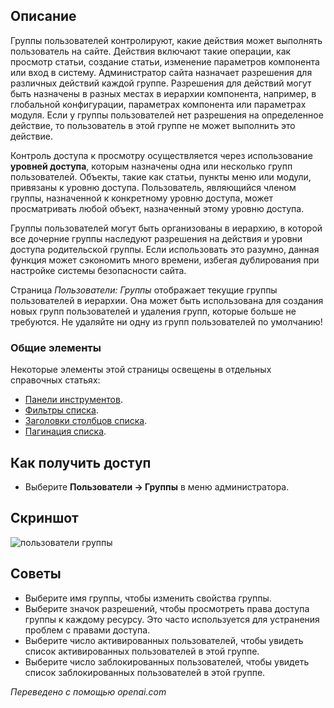 <!-- Filename: Help4.x:Users:_Groups / Display title: Пользователи: Группы -->

## Описание

Группы пользователей контролируют, какие действия может выполнять пользователь на сайте. Действия включают такие операции, как просмотр статьи, создание статьи, изменение параметров компонента или вход в систему. Администратор сайта назначает разрешения для различных действий каждой группе. Разрешения для действий могут быть назначены в разных местах в иерархии компонента, например, в глобальной конфигурации, параметрах компонента или параметрах модуля. Если у группы пользователей нет разрешения на определенное действие, то пользователь в этой группе не может выполнить это действие.

Контроль доступа к просмотру осуществляется через использование **уровней доступа**, которым назначены одна или несколько групп пользователей. Объекты, такие как статьи, пункты меню или модули, привязаны к уровню доступа. Пользователь, являющийся членом группы, назначенной к конкретному уровню доступа, может просматривать любой объект, назначенный этому уровню доступа.

Группы пользователей могут быть организованы в иерархию, в которой все дочерние группы наследуют разрешения на действия и уровни доступа родительской группы. Если использовать это разумно, данная функция может сэкономить много времени, избегая дублирования при настройке системы безопасности сайта.

Страница *Пользователи: Группы* отображает текущие группы пользователей в иерархии. Она может быть использована для создания новых групп пользователей и удаления групп, которые больше не требуются. Не удаляйте ни одну из групп пользователей по умолчанию!

### Общие элементы

Некоторые элементы этой страницы освещены в отдельных справочных статьях:

* [Панели инструментов](jdocmanual?article=help/common-elements/toolbars).
* [Фильтры списка](jdocmanual?article=help/common-elements/list-filters).
* [Заголовки столбцов списка](jdocmanual?article=help/common-elements/list-column-headers).
* [Пагинация списка](jdocmanual?article=help/common-elements/list-pagination).

## Как получить доступ

- Выберите **Пользователи → Группы** в меню администратора.

## Скриншот

![пользователи группы](../../../ru/images/users/users-groups-list.png)

## Советы

- Выберите имя группы, чтобы изменить свойства группы.
- Выберите значок разрешений, чтобы просмотреть права доступа группы к каждому
  ресурсу. Это часто используется для устранения проблем с правами доступа.
- Выберите число активированных пользователей, чтобы увидеть список активированных пользователей в этой группе.
- Выберите число заблокированных пользователей, чтобы увидеть список заблокированных пользователей в этой группе.

*Переведено с помощью openai.com*

